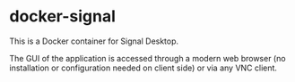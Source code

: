 # docker-signal

This is a Docker container for Signal Desktop.

The GUI of the application is accessed through a modern web browser 
(no installation or configuration needed on client side) or via any VNC 
client.
